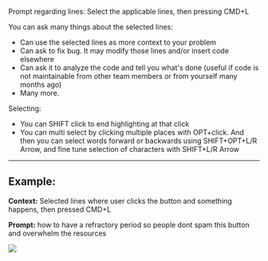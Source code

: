 Prompt regarding lines: Select the applicable lines, then pressing CMD+L

You can ask many things about the selected lines:
- Can use the selected lines as more context to your problem
- Can ask to fix bug. It may modify those lines and/or insert code elsewhere
- Can ask it to analyze the code and tell you what's done (useful if code is not maintainable from other team members or from yourself many months ago)
- Many more.

Selecting:
- You can SHIFT click to end highlighting at that click
- You can multi select by clicking multiple places with OPT+click. And then you can select words forward or backwards using SHIFT+OPT+L/R Arrow, and fine tune selection of characters with SHIFT+L/R Arrow

---

## Example:

**Context:**
Selected lines where user clicks the button and something happens, then pressed CMD+L

**Prompt:**
how to have a refractory period so people dont spam this button and overwhelm the resources

![](umMKR6Z.png)
